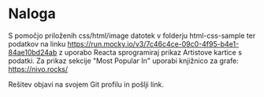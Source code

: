 # Naloga

S pomočjo priloženih css/html/image datotek v folderju html-css-sample ter podatkov na linku https://run.mocky.io/v3/7c46c4ce-09c0-4f95-b4e1-84ae10bd24ab z uporabo Reacta sprogramiraj prikaz Artistove kartice s podatki.
Za prikaz sekcije "Most Popular In" uporabi knjižnico za grafe: https://nivo.rocks/

Rešitev objavi na svojem Git profilu in pošlji link.